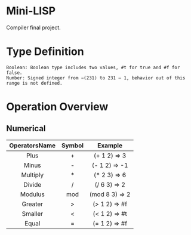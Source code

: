 # Mini-LISP
Compiler final project.

# Type Definition
    Boolean: Boolean type includes two values, #t for true and #f for false.
    Number: Signed integer from −(231) to 231 – 1, behavior out of this range is not defined.

# Operation Overview
## Numerical 
| OperatorsName | Symbol | Example |
| :--------: | :-: | :------------: |
| Plus       | +   | (+ 1 2) => 3   |
| Minus      | -   | (- 1 2) => -1  |
| Multiply   | *   | (* 2 3) => 6   |
| Divide     | /   | (/ 6 3) => 2   |
| Modulus    | mod | (mod 8 3) => 2 |
| Greater    | >   | (> 1 2) => #f  |
| Smaller    | <   | (< 1 2) => #t  | 
| Equal      | =   | (= 1 2) => #f  |
